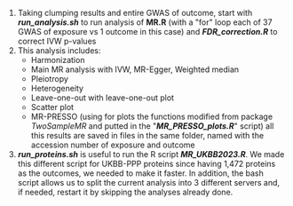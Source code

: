 1. Taking clumping results and entire GWAS of outcome, start with ***run_analysis.sh*** to run analysis of **MR.R** (with a "for" loop each of 37 GWAS of exposure vs 1 outcome in this case) and ***FDR_correction.R*** to correct IVW p-values 
2. This analysis includes:
   - Harmonization
   - Main MR analysis with IVW, MR-Egger, Weighted median
   - Pleiotropy
   - Heterogeneity
   - Leave-one-out with leave-one-out plot
   - Scatter plot
   - MR-PRESSO (using for plots the functions modified from package *TwoSampleMR* and putted in the "***MR_PRESSO_plots.R***" script)
   all this results are saved in files in the same folder, named with the accession number of exposure and outcome
3. ***run_proteins.sh*** is useful to run the R script ***MR_UKBB2023.R***. We made this different script for UKBB-PPP proteins since having 1,472 proteins as the outcomes, we needed to make it faster. In addition, the bash script allows us to split the current analysis into 3 different servers and, if needed, restart it by skipping the analyses already done.

